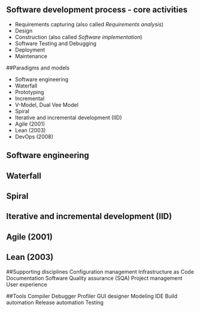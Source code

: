 ## Software development process - core activities
* Requirements capturing (also called _Requirements analysis_)
* Design 
* Construction (also called _Software implementation_) 
* Software Testing and Debugging 
* Deployment 
* Maintenance


##Paradigms and models
* Software engineering 
* Waterfall 
* Prototyping 
* Incremental 
* V-Model, Dual Vee Model 
* Spiral
* Iterative and incremental development (IID) 
* Agile (2001)
* Lean (2003)
* DevOps (2008)


## Software engineering


## Waterfall


## Spiral


## Iterative and incremental development (IID) 


## Agile (2001)


## Lean (2003)


##Supporting disciplines
Configuration management 
Infrastructure as Code 
Documentation 
Software Quality assurance (SQA) 
Project management 
User experience


##Tools
Compiler 
Debugger 
Profiler 
GUI designer 
Modeling 
IDE 
Build automation 
Release automation 
Testing



